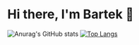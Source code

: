 # Hi there, I'm Bartek 👋

![Anurag's GitHub stats](https://github-readme-stats.vercel.app/api?username=tutusbot&theme=tokyonight&show_icons=true)
[![Top Langs](https://github-readme-stats.vercel.app/api/top-langs/?username=tutusbot)](https://github.com/anuraghazra/github-readme-stats)
